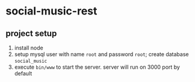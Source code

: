 # social-music-rest
<h2>project setup</h2>

1. install node
1. setup mysql user with name `root` and password `root`; create database `social_music`
1. execute `bin/www` to start the server. server will run on 3000 port by default
